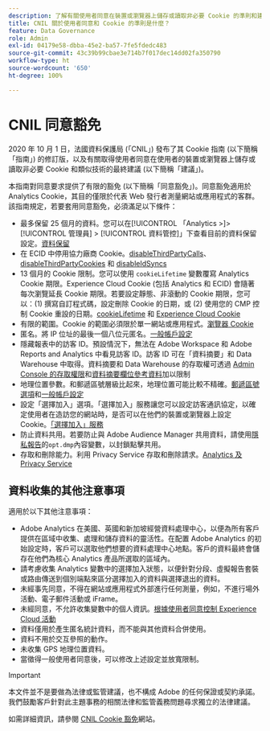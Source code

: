 ```yaml
---
description: 了解有關使用者同意在裝置或瀏覽器上儲存或讀取非必要 Cookie 的準則和建議。
title: CNIL 關於使用者同意和 Cookie 的準則是什麼？
feature: Data Governance
role: Admin
exl-id: 04179e58-dbba-45e2-ba57-7fe5fdedc483
source-git-commit: 43c39b99cbae3e714b7f017dec14dd02fa350790
workflow-type: ht
source-wordcount: '650'
ht-degree: 100%

---
```


# CNIL 同意豁免

2020 年 10 月 1 日，法國資料保護局 (「CNIL」) 發布了其 Cookie 指南 (以下簡稱「指南」) 的修訂版，以及有關取得使用者同意在使用者的裝置或瀏覽器上儲存或讀取非必要 Cookie 和類似技術的最終建議 (以下簡稱「建議」)。

本指南對同意要求提供了有限的豁免 (以下簡稱「同意豁免」)。同意豁免適用於 Analytics Cookie，其目的僅限於代表 Web 發行者測量網站或應用程式的客群。該指南規定，若要套用同意豁免，必須滿足以下條件：

* 最多保留 25 個月的資料。您可以在[!UICONTROL 「Analytics >]>[!UICONTROL  管理員] > [!UICONTROL 資料管控]」下查看目前的資料保留設定。[資料保留](https://experienceleague.adobe.com/docs/analytics/technotes/data-retention.html?lang=zh-Hant)
* 在 ECID 中停用協力廠商 Cookie。[disableThirdPartyCalls](https://experienceleague.adobe.com/docs/id-service/using/id-service-api/configurations/disablethirdpartycalls.html?lang=zh-Hant#id-service-api)、[disableThirdPartyCookies](https://experienceleague.adobe.com/docs/id-service/using/id-service-api/configurations/disable-cookies.html?lang=zh-Hant#id-service-api) 和 [disableIdSyncs](https://experienceleague.adobe.com/docs/id-service/using/id-service-api/configurations/disableidsync.html?lang=zh-Hant#id-service-api)
* 13 個月的 Cookie 限制。您可以使用 `cookieLifetime` 變數覆寫 Analytics Cookie 期限。Experience Cloud Cookie (包括 Analytics 和 ECID) 會隨著每次瀏覽延長 Cookie 期限。若要設定靜態、非滾動的 Cookie 期限，您可以：(1) 撰寫自訂程式碼，設定刪除 Cookie 的日期，或 (2) 使用您的 CMP 控制 Cookie 重設的日期。[cookieLifetime](https://experienceleague.adobe.com/docs/analytics/implementation/vars/config-vars/cookielifetime.html?lang=zh-Hant) 和 [Experience Cloud Cookie](https://experienceleague.adobe.com/docs/core-services/interface/ec-cookies/cookies-privacy.html?lang=zh-Hant#ec-cookies)
* 有限的範圍。Cookie 的範圍必須限於單一網站或應用程式。[瀏覽器 Cookie](https://experienceleague.adobe.com/docs/analytics/technotes/cookies/cookies.html?lang=zh-Hant#third-party-cookie-limitations)
* 匿名。將 IP 位址的最後一個八位元匿名。[一般帳戶設定](/help/admin/admin/c-manage-report-suites/c-edit-report-suites/general/general-acct-settings-admin.md)
* 隱藏報表中的訪客 ID。預設情況下，無法在 Adobe Workspace 和 Adobe Reports and Analytics 中看見訪客 ID。訪客 ID 可在「資料摘要」和 Data Warehouse 中取得。資料摘要和 Data Warehouse 的存取權可透過 [Admin Console 的存取權限](https://experienceleague.adobe.com/docs/core-services/interface/administration/admin-getting-started.html?lang=zh-Hant)和[資料摘要欄位參考資料](https://experienceleague.adobe.com/docs/analytics/export/analytics-data-feed/data-feed-contents/datafeeds-reference.html?lang=zh-Hant#columns%2C-descriptions%2C-and-data-types)加以限制
* 地理位置參數。和郵遞區號層級比起來，地理位置可能比較不精確。[郵遞區號選項](https://experienceleague.adobe.com/docs/analytics/implementation/vars/page-vars/zip.html?lang=zh-Hant)和[一般帳戶設定](https://experienceleague.adobe.com/docs/analytics/admin/admin-tools/general-acct-settings-admin.html?lang=zh-Hant)
* 設定「選擇加入」選項。「選擇加入」服務讓您可以設定訪客通訊協定，以確定使用者在造訪您的網站時，是否可以在他們的裝置或瀏覽器上設定 Cookie。[「選擇加入」服務](https://experienceleague.adobe.com/docs/id-service/using/implementation/opt-in-service/optin-overview.html?lang=zh-Hant)
* 防止資料共用。若要防止與 Adobe Audience Manager 共用資料，請使用[隱私報告](/help/admin/admin/c-manage-report-suites/c-edit-report-suites/privacy-reporting.md)的`opt.dmp`內容變數，以封鎖點擊共用。
* 存取和刪除能力。利用 Privacy Service 存取和刪除請求。[Analytics 及 Privacy Service](https://experienceleague.adobe.com/docs/analytics/admin/data-governance/an-gdpr-overview.html?lang=zh-Hant)

## 資料收集的其他注意事項

適用於以下其他注意事項：

* Adobe Analytics 在美國、英國和新加坡經營資料處理中心，以便為所有客戶提供在區域中收集、處理和儲存資料的靈活性。在配置 Adob&#x200B;&#x200B;e Analytics 的初始設定時，客戶可以選取他們想要的資料處理中心地點。客戶的資料最終會儲存在他們為核心 Analytics 產品所選取的區域內。
* 請考慮收集 Analytics 變數中的選擇加入狀態，以便針對分段、虛擬報告套裝或路由傳送到個別端點來區分選擇加入的資料與選擇退出的資料。
* 未經事先同意，不得在網站或應用程式外部進行任何測量，例如，不進行場外活動、電子郵件活動或 iFrame。
* 未經同意，不允許收集變數中的個人資訊。[根據使用者同意控制 Experience Cloud 活動](https://experienceleague.adobe.com/docs/id-service/using/implementation/opt-in-service/use-opt-in-to-control-experience-cloud-activities-based-on-user-consent.html?lang=zh-Hant#implementing-opt-in-on-the-page)
* 資料僅用於產生匿名統計資料，而不能與其他資料合併使用。
* 資料不用於交互參照的動作。
* 未收集 GPS 地理位置資料。
* 當徵得一般使用者同意後，可以修改上述設定並放寬限制。

>[!IMPORTANT]
>
>本文件並不是要做為法律或監管建議，也不構成 Adobe 的任何保證或契約承諾。我們鼓勵客戶針對此主題事務的相關法律和監管義務問題尋求獨立的法律建議。


如需詳細資訊，請參閱 [CNIL Cookie 豁免](https://www.cnil.fr/en/sheet-ndeg16-use-analytics-your-websites-and-applications)網站。

